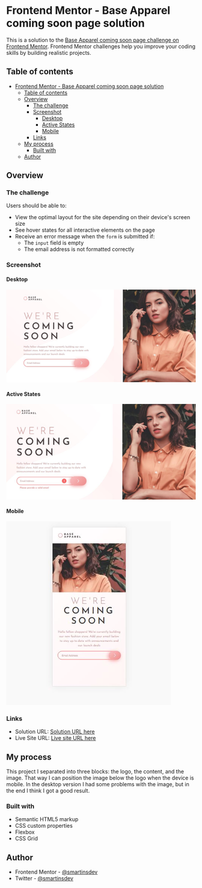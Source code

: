 # Frontend Mentor - Base Apparel coming soon page solution

This is a solution to the [Base Apparel coming soon page challenge on Frontend Mentor](https://www.frontendmentor.io/challenges/base-apparel-coming-soon-page-5d46b47f8db8a7063f9331a0). Frontend Mentor challenges help you improve your coding skills by building realistic projects. 

## Table of contents

- [Frontend Mentor - Base Apparel coming soon page solution](#frontend-mentor---base-apparel-coming-soon-page-solution)
  - [Table of contents](#table-of-contents)
  - [Overview](#overview)
    - [The challenge](#the-challenge)
    - [Screenshot](#screenshot)
      - [Desktop](#desktop)
      - [Active States](#active-states)
      - [Mobile](#mobile)
    - [Links](#links)
  - [My process](#my-process)
    - [Built with](#built-with)
  - [Author](#author)

## Overview

### The challenge

Users should be able to:

- View the optimal layout for the site depending on their device's screen size
- See hover states for all interactive elements on the page
- Receive an error message when the `form` is submitted if:
  - The `input` field is empty
  - The email address is not formatted correctly

### Screenshot

#### Desktop
![The final result of the desktop project](./screenshots/desktop.JPG)

#### Active States
![The final result of the activated states.](./screenshots/active_state.JPG)

#### Mobile
![The final result of the mobile project](./screenshots/mobile.JPG)


### Links

- Solution URL: [Solution URL here](https://github.com/smartinsdev/apparel-coming-soon.git)
- Live Site URL: [Live site URL here](https://smartinsdev.github.io/apparel-coming-soon.git)

## My process

This project I separated into three blocks: the logo, the content, and the image. That way I can position the image below the logo when the device is mobile. In the desktop version I had some problems with the image, but in the end I think I got a good result.

### Built with

- Semantic HTML5 markup
- CSS custom properties
- Flexbox
- CSS Grid

## Author

- Frontend Mentor - [@smartinsdev](https://www.frontendmentor.io/profile/smartinsdev)
- Twitter - [@smartinsdev](https://www.twitter.com/smartinsdev)

